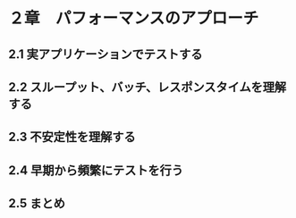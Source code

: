 # ２章　パフォーマンスのアプローチ

## 2.1 実アプリケーションでテストする


## 2.2 スループット、バッチ、レスポンスタイムを理解する


## 2.3 不安定性を理解する


## 2.4 早期から頻繁にテストを行う


## 2.5 まとめ

